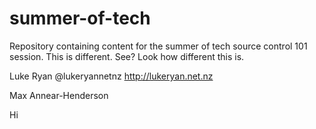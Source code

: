 summer-of-tech
==============

Repository containing content for the summer of tech source control 101 session.
This is different. See? Look how different this is.

Luke Ryan @lukeryannetnz http://lukeryan.net.nz

Max Annear-Henderson


Hi
